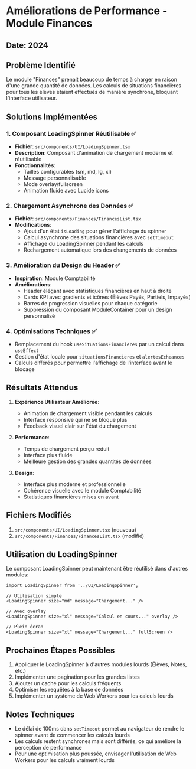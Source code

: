 # Améliorations de Performance - Module Finances

## Date: 2024

## Problème Identifié
Le module "Finances" prenait beaucoup de temps à charger en raison d'une grande quantité de données. Les calculs de situations financières pour tous les élèves étaient effectués de manière synchrone, bloquant l'interface utilisateur.

## Solutions Implémentées

### 1. Composant LoadingSpinner Réutilisable ✅
- **Fichier**: `src/components/UI/LoadingSpinner.tsx`
- **Description**: Composant d'animation de chargement moderne et réutilisable
- **Fonctionnalités**:
  - Tailles configurables (sm, md, lg, xl)
  - Message personnalisable
  - Mode overlay/fullscreen
  - Animation fluide avec Lucide icons

### 2. Chargement Asynchrone des Données ✅
- **Fichier**: `src/components/Finances/FinancesList.tsx`
- **Modifications**:
  - Ajout d'un état `isLoading` pour gérer l'affichage du spinner
  - Calcul asynchrone des situations financières avec `setTimeout`
  - Affichage du LoadingSpinner pendant les calculs
  - Rechargement automatique lors des changements de données

### 3. Amélioration du Design du Header ✅
- **Inspiration**: Module Comptabilité
- **Améliorations**:
  - Header élégant avec statistiques financières en haut à droite
  - Cards KPI avec gradients et icônes (Élèves Payés, Partiels, Impayés)
  - Barres de progression visuelles pour chaque catégorie
  - Suppression du composant ModuleContainer pour un design personnalisé

### 4. Optimisations Techniques ✅
- Remplacement du hook `useSituationsFinancieres` par un calcul dans `useEffect`
- Gestion d'état locale pour `situationsFinancieres` et `alertesEcheances`
- Calculs différés pour permettre l'affichage de l'interface avant le blocage

## Résultats Attendus

1. **Expérience Utilisateur Améliorée**:
   - Animation de chargement visible pendant les calculs
   - Interface responsive qui ne se bloque plus
   - Feedback visuel clair sur l'état du chargement

2. **Performance**:
   - Temps de chargement perçu réduit
   - Interface plus fluide
   - Meilleure gestion des grandes quantités de données

3. **Design**:
   - Interface plus moderne et professionnelle
   - Cohérence visuelle avec le module Comptabilité
   - Statistiques financières mises en avant

## Fichiers Modifiés

1. `src/components/UI/LoadingSpinner.tsx` (nouveau)
2. `src/components/Finances/FinancesList.tsx` (modifié)

## Utilisation du LoadingSpinner

Le composant LoadingSpinner peut maintenant être réutilisé dans d'autres modules:

```tsx
import LoadingSpinner from '../UI/LoadingSpinner';

// Utilisation simple
<LoadingSpinner size="md" message="Chargement..." />

// Avec overlay
<LoadingSpinner size="xl" message="Calcul en cours..." overlay />

// Plein écran
<LoadingSpinner size="xl" message="Chargement..." fullScreen />
```

## Prochaines Étapes Possibles

1. Appliquer le LoadingSpinner à d'autres modules lourds (Élèves, Notes, etc.)
2. Implémenter une pagination pour les grandes listes
3. Ajouter un cache pour les calculs fréquents
4. Optimiser les requêtes à la base de données
5. Implémenter un système de Web Workers pour les calculs lourds

## Notes Techniques

- Le délai de 100ms dans `setTimeout` permet au navigateur de rendre le spinner avant de commencer les calculs lourds
- Les calculs restent synchrones mais sont différés, ce qui améliore la perception de performance
- Pour une optimisation plus poussée, envisager l'utilisation de Web Workers pour les calculs vraiment lourds
